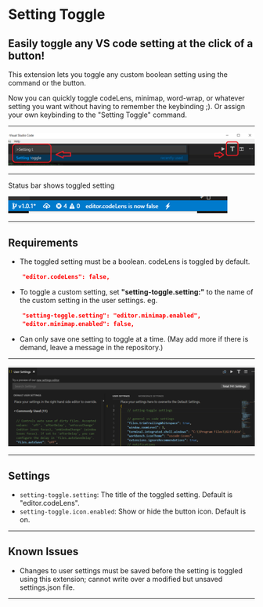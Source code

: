 # Setting Toggle

## Easily toggle any VS code setting at the **click of a button**!

This extension lets you toggle any custom boolean setting using the command or the button.

Now you can quickly toggle codeLens, minimap, word-wrap, or whatever setting you want without having to remember the keybinding ;). Or assign your own keybinding to the "Setting Toggle" command.

---
<img src="https://raw.githubusercontent.com/Ho-Wan/vscode-setting-toggle/master/images/setting-toggle-img1.png" alt="setting-toggle-image1"/>


---
Status bar shows toggled setting

<img src="https://raw.githubusercontent.com/Ho-Wan/vscode-setting-toggle/v1.0.1/images/setting-toggle-status.gif" alt="setting-toggle-status.gif"/>

---
## Requirements

- The toggled setting must be a boolean. codeLens is toggled by default.
``` JSON
    "editor.codeLens": false,
```
- To toggle a custom setting, set **"setting-toggle.setting:"** to the name of the custom setting in the user settings. eg.
``` JSON
    "setting-toggle.setting": "editor.minimap.enabled",
    "editor.minimap.enabled": false,
```
- Can only save one setting to toggle at a time. (May add more if there is demand, leave a message in the repository.)
---

<img src="https://raw.githubusercontent.com/Ho-Wan/vscode-setting-toggle/v1.0.1/images/setting-toggle.gif" alt="setting-toggle-demo.gif">

---
## Settings

- `setting-toggle.setting`: The title of the toggled setting. Default is "editor.codeLens".
- `setting-toggle.icon.enabled`: Show or hide the button icon. Default is on.

---
## Known Issues

- Changes to user settings must be saved before the setting is toggled using this extension; cannot write over a modified but unsaved settings.json file.

---
